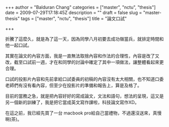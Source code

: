 +++
author = "Balduran Chang"
categories = ["master", "nctu", "thesis"]
date = 2009-07-29T17:18:45Z
description = ""
draft = false
slug = "master-thesis"
tags = ["master", "nctu", "thesis"]
title = "論文口試"

+++


折騰了這麼久，就是為了這一天，因為同學八月初要去成功嶺當兵，就排定時間和他一起口試。

其實在論文的內容方面，我是一直無法取捨內容和作法的合理性，內容是改了又改，截至口試前一週，才在和同學的討論中確定了其中一項做法，讓整體看起來更合理。

口試的投影片內容和先前拿給口試委員的初稿的內容沒有太大相關，也不知道口委老師們有沒有看內容，但至少在投影片的準備和報告上，算是及格了。

目前的當務之急，就是把內容好好的寫成論文，文法和語句，想法的呈現，這又是另一個新的訓練了，我是把它當成英文寫作課啦，科技論文寫作XD。

在這之前，我已經先買了一台 macbook pro給自己當禮物，不過還沒送來，真慢啊(茶)。

